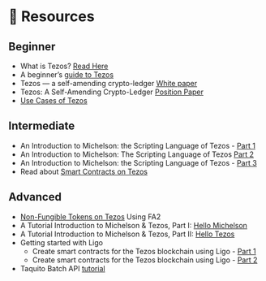 # 👀 Resources

## Beginner

* What is Tezos? [Read Here](https://www.notion.so/Tezos-2d47d73758074dbb9c94748dce53d73d)
* A beginner’s [guide to Tezos](https://medium.com/@linda.xie/a-beginners-guide-to-tezos-c9618240183f)
* Tezos — a self-amending crypto-ledger [White paper](https://tezos.com/whitepaper.pdf)
* Tezos: A Self-Amending Crypto-Ledger [Position Paper](https://tezos.com/position-paper.pdf)
* [Use Cases of Tezos](https://wiki.tezosagora.org/learn/uses-of-tezos)

## Intermediate

* An Introduction to Michelson: the Scripting Language of Tezos - [Part 1](https://betterprogramming.pub/introduction-to-michelson-the-language-of-tezos-part-1-374c03394cc3)
* An Introduction to Michelson: The Scripting Language of Tezos [Part 2](https://betterprogramming.pub/an-introduction-to-michelson-the-scripting-language-of-tezos-part-2-4cc972c8237c)
* An Introduction to Michelson: the Scripting Language of Tezos - [Part 3](https://medium.com/coinmonks/an-introduction-to-michelson-the-scripting-language-of-tezos-part-3-70bb294cd19e)
* Read about [Smart Contracts on Tezos](https://wiki.tezosagora.org/learn/smartcontracts)

## Advanced

* [Non-Fungible Tokens on Tezos](https://assets.tqtezos.com/docs/token-contracts/fa2/2-fa2-nft-tutorial/) Using FA2
* A Tutorial Introduction to Michelson & Tezos, Part I: [Hello Michelson](https://medium.com/tezos/a-tutorial-introduction-to-michelson-tezos-part-i-hello-michelson-a044b960e4e5)
* A Tutorial Introduction to Michelson & Tezos, Part II: [Hello Tezos](https://medium.com/tezos/a-tutorial-introduction-to-michelson-tezos-part-ii-hello-tezos-8b9068148dd6)
* Getting started with Ligo
  * Create smart contracts for the Tezos blockchain using Ligo - [Part 1](https://medium.com/coinmonks/getting-started-with-ligo-13ea2c4e844e)
  * Create smart contracts for the Tezos blockchain using Ligo - [Part 2](https://medium.com/coinmonks/getting-started-with-ligo-part-2-fb0c000e40c6)
* Taquito Batch API [tutorial](https://medium.com/coinmonks/taquito-batch-api-tutorial-fe2957057d3e)

